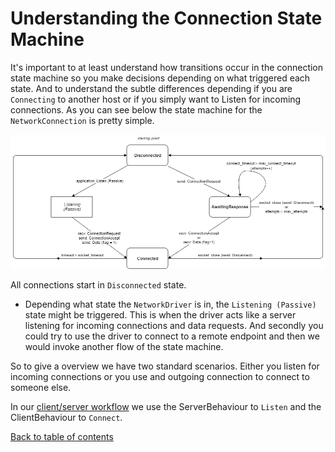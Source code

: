 # Understanding the Connection State Machine

It's important to at least understand how transitions occur in the connection state machine so you make decisions depending on what triggered each state. And to understand the subtle differences depending if you are `Connecting` to another host or if you simply want to Listen for incoming connections. As you can see below the state machine for the `NetworkConnection` is pretty simple.

![ConnectionState](images/com.unity.transport.connection.png)

All connections start in `Disconnected` state.

- Depending what state the `NetworkDriver` is in, the `Listening (Passive)` state might be triggered. This is when the driver acts like a server listening for incoming connections and data requests. And secondly you could try to use the driver to connect to a remote endpoint and then we would invoke another flow of the state machine.

So to give a overview we have two standard scenarios. Either you listen for incoming connections or you use and outgoing connection to connect to someone else.

In our [client/server workflow](workflow-client-server.md) we use the ServerBehaviour to `Listen` and the ClientBehaviour to `Connect`.



[Back to table of contents](TableOfContents.md)
